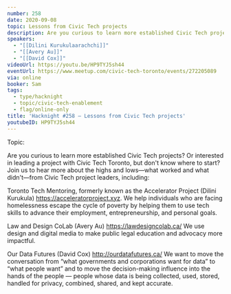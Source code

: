 ```yaml
---
number: 258
date: 2020-09-08
topic: Lessons from Civic Tech projects
description: Are you curious to learn more established Civic Tech projects? Or interested in leading a project with Civic Tech Toronto, but don't know where to start? Join us to hear more about the highs and lows—what worked and what didn't—from Civic Tech project leaders.
speakers:
  - "[[Dilini Kurukulaarachchi]]"
  - "[[Avery Au]]"
  - "[[David Cox]]"
videoUrl: https://youtu.be/HP9TYJ5sh44
eventUrl: https://www.meetup.com/civic-tech-toronto/events/272205089
via: online
booker: Sam
tags:
  - type/hacknight
  - topic/civic-tech-enablement
  - flag/online-only
title: 'Hacknight #258 – Lessons from Civic Tech projects'
youtubeID: HP9TYJ5sh44
---
```


Topic:

Are you curious to learn more established Civic Tech projects? Or interested in leading a project with Civic Tech Toronto, but don't know where to start? Join us to hear more about the highs and lows—what worked and what didn't—from Civic Tech project leaders, including:

Toronto Tech Mentoring, formerly known as the Accelerator Project (Dilini Kurukula)
https://acceleratorproject.xyz. We help individuals who are facing homelessness escape the cycle of poverty by helping them to use tech skills to advance their employment, entrepreneurship, and personal goals.

Law and Design CoLab (Avery Au)
https://lawdesigncolab.ca/
We use design and digital media to make public legal education and advocacy more impactful.

Our Data Futures (David Cox)
http://ourdatafutures.ca/
We want to move the conversation from “what governments and corporations want for data” to “what people want” and to move the decision-making influence into the hands of the people — people whose data is being collected, used, stored, handled for privacy, combined, shared, and kept accurate.
